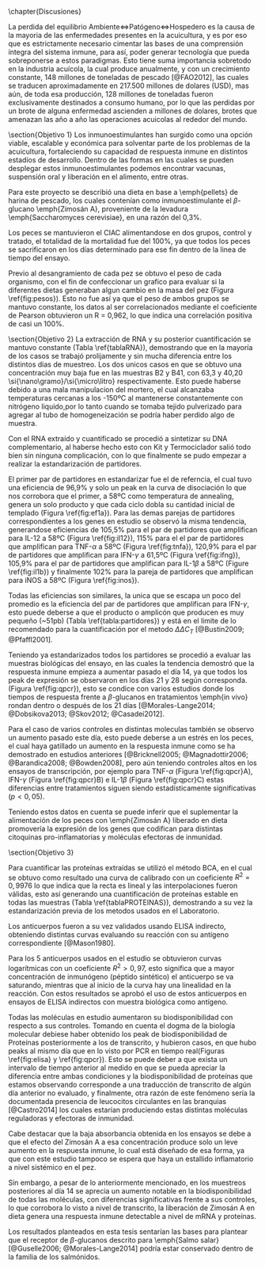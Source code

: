 \chapter{Discusiones}

La perdida del equilibrio Ambiente$\Leftrightarrow$Patógeno$\Leftrightarrow$Hospedero es la causa de la mayoria de las enfermedades presentes en la acuicultura, y es por eso que es estrictamente necesario cimentar las bases de una comprensión íntegra del sistema inmune, para así, poder generar tecnología que pueda sobreponerse a estos paradigmas. Esto tiene suma importancia sobretodo en la industria acuícola, la cual produce anualmente, y con un crecimiento constante, 148 millones de toneladas de pescado [@FAO2012], las cuales se traducen aproximadamente en 217.500 millones de dolares (USD), mas aún, de toda esa producción, 128 millones de toneladas fueron exclusivamente destinados a consumo humano, por lo que las perdidas por un brote de alguna enfermedad ascienden a millones de dolares, brotes que amenazan las año a año las operaciones acuicolas al rededor del mundo.

\section{Objetivo 1}
Los inmunoestimulantes han surgido como una opción viable, escalable y económica para solventar parte de los problemas de la acuicultura, fortaleciendo su capacidad de respuesta inmune en distintos estadíos de desarrollo. Dentro de las formas en las cuales se pueden desplegar estos inmunoestimulantes podemos encontrar vacunas, suspensión oral y liberación en el alimento, entre otras.

Para este proyecto se describió una dieta en base a \emph{pellets} de harina de pescado, los cuales contenían como inmunoestimulante el $\beta$-glucano \emph{Zimosán A}, proveniente de la levadura \emph{Saccharomyces cerevisiae}, en una razón del 0,3\%.

Los peces se mantuvieron el CIAC alimentandose en dos grupos, control y tratado, el totalidad de la mortalidad fue del 100\%, ya que todos los peces se sacrificaron en los días determinado para ese fin dentro de la linea de tiempo del ensayo. 

Previo al desangramiento de cada pez se obtuvo el peso de cada organismo, con el fin de confeccionar un grafico para evaluar si la diferentes dietas generaban algun cambio en la masa del pez (Figura \ref{fig:pesos}). Esto no fue así ya que el peso de ambos grupos se mantuvo constante, los datos al ser correlacionados mediante el coeficiente de Pearson obtuvieron un R = 0,962, lo que indica una correlación positiva de casi un 100\%.

\section{Objetivo 2}
La extracción de RNA y su posterior cuantificación se mantuvo constante (Tabla \ref{tablaRNA}), demostrando que en la mayoría de los casos se trabajó prolijamente y sin mucha diferencia entre los distintos dias de muestreo. Los dos unicos casos en que se obtuvo una concentración muy baja fue en las muestras B2 y B41, con 63,3 y 40,20 \si{\nano\gramo}/\si{\micro\litro} respectivamente. Esto puede haberse debido a una mala manipulacion del mortero, el cual alcanzaba temperaturas cercanas a los -150ºC al mantenerse constantemente con nitrógeno liquido,por lo tanto cuando se tomaba tejido pulverizado para agregar al tubo de homogeneización se podría haber perdido algo de muestra.

Con el RNA extraído y cuantificado se procedió a sintetizar su DNA complementario, al haberse hecho esto con Kit y Termociclador salió todo bien sin ninguna complicación, con lo que finalmente se pudo empezar a realizar la estandarización de partidores.

El primer par de partidores en estandarizar fue el de referncia, el cual tuvo una eficiencia de 96,9\% y solo un peak en la curva de disociación lo que nos corrobora que el primer, a 58ºC como temperatura de annealing, genera un solo producto y que cada ciclo dobla su cantidad inicial de templado (Figura \ref{fig:ef1a}). Para las demas parejas de partidores correspondientes a los genes en estudio se observó la misma tendencia, generandose eficiencias de 105,5\% para el par de  partidores que amplifican para IL-12 a 58ºC (Figura \ref{fig:il12}), 115\% para el el par de partidores que amplifican para TNF-$\alpha$ a 58ºC (Figura \ref{fig:tnfa}), 120,9\% para el par de partidores que amplifican para IFN-$\gamma$ a 61,5ºC (Figura \ref{fig:ifng}), 105,9\% para el par de partidores que amplifican para IL-1$\beta$ a 58ºC (Figure \ref{fig:il1b}) y finalmente 102\% para la pareja de partidores que amplifican para iNOS a 58ºC (Figura \ref{fig:inos}).

Todas las eficiencias son similares, la unica que se escapa un poco del promedio es la eficiencia del par de partidores que amplifican para IFN-$\gamma$, esto puede deberse a que el producto o amplicón que producen es muy pequeño (~51pb) (Tabla \ref{tabla:partidores}) y está en el limite de lo recomendado para la cuantificación por el metodo $\Delta\Delta C_T$ [@Bustin2009; @Pfaffl2001].

Teniendo ya estandarizados todos los partidores se procedió a evaluar las muestras biológicas del ensayo, en las cuales la tendencia demostró que la respuesta inmune empieza a aumentar pasado el día 14, ya que todos los peak de expresión se observaron en los días 21 y 28 según corresponda. (Figura \ref{fig:qpcr}), esto se condice con varios estudios donde los tiempos de respuesta frente a $\beta$-glucanos en tratamientos \emph{in vivo} rondan dentro o después de los 21 días [@Morales-Lange2014; @Dobsikova2013; @Skov2012; @Casadei2012].

Para el caso de varios controles en distintas moleculas también se observo un aumento pasado este día, esto puede deberse a un estrés en los peces, el cual haya gatillado un aumento en la respuesta inmune como se ha demostrado en estudios anteriores [@Bricknell2005; @Magnadottir2006; @Barandica2008; @Bowden2008], pero aún teniendo controles altos en los ensayos de transcripción, por ejemplo para TNF-$\alpha$ (Figura \ref{fig:qpcr}A), IFN-$\gamma$ (Figura \ref{fig:qpcr}B) e IL-1$\beta$ (Figura \ref{fig:qpcr}C) estas diferencias entre tratamientos siguen siendo estadísticamente significativas ($p < 0,05$).

Teniendo estos datos en cuenta se puede inferir que el suplementar la alimentación de los peces con \emph{Zimosán A} liberado en dieta promovería la expresión de los genes que codifican para distintas citoquinas pro-inflamatorias y moléculas efectoras de inmunidad.

\section{Objetivo 3}

Para cuantificar las proteínas extraídas se utilizó el método BCA, en el cual se obtuvo como resultado una curva de calibrado con un coeficiente $R^2 = 0,9976$ lo que indica que la recta es lineal y las interpolaciones fueron válidas, esto así generando una cuantificación de proteínas estable en todas las muestras (Tabla \ref{tablaPROTEINAS}), demostrando a su vez la estandarización previa de los metodos usados en el Laboratorio.

Los anticuerpos fueron a su vez validados usando ELISA indirecto, obteniendo distintas curvas evaluando su reacción con su antígeno correspondiente [@Mason1980].

Para los 5 anticuerpos usados en el estudio se obtuvieron curvas logarítmicas con un coeficiente $R^2 > 0,97$, esto significa que a mayor concentración de inmunógeno (péptido sintético) el anticuerpo se va saturando, mientras que al inicio de la curva hay una linealidad en la reacción. Con estos resultados se aprobó el uso de estos anticuerpos en ensayos de ELISA indirectos con muestra biológica como antígeno.

Todas las moléculas en estudio aumentaron su biodisponibilidad con respecto a sus controles. Tomando en cuenta el dogma de la biología molecular debiese haber obtenido los peak de biodisponibilidad de Proteínas posteriormente a los de transcrito, y hubieron casos, en que hubo peaks al mismo día que en lo visto por PCR en tiempo real(Figuras \ref{fig:elisa} y \ref{fig:qpcr}). Esto se puede deber a que exista un intervalo de tiempo anterior al medido en que se pueda apreciar la diferencia entre ambas condiciones y la biodisponibilidad de proteínas que estamos observando corresponde a una traducción de transcrito de algún día anterior no evaluado, y finalmente, otra razón de este fenómeno sería la documentada presencia de leucocitos circulantes en las branquias [@Castro2014] los cuales estarían produciendo estas distintas moléculas reguladoras y efectoras de inmunidad.

Cabe destacar que la baja absorbancia obtenida en los ensayos se debe a que el efecto del Zimosán A a esa concentración produce solo un leve aumento en la respuesta inmune, lo cual está diseñado de esa forma, ya que con este estudio tampoco se espera que haya un estallido inflamatorio a nivel sistémico en el pez.

Sin embargo, a pesar de lo anteriormente mencionado, en los muestreos posteriores al día 14 se aprecia un aumento notable en la biodisponibilidad de todas las moléculas, con diferencias significativas frente a sus controles, lo que corrobora lo visto a nivel de transcrito, la liberación de Zimosán A en dieta genera una respuesta inmune detectable a nivel de mRNA y proteínas.

Los resultados planteados en esta tesis sentarían las bases para plantear que el receptor de $\beta$-glucanos descrito para \emph{Salmo salar} [@Guselle2006; @Morales-Lange2014] podría estar conservado dentro de la familia de los salmónidos.